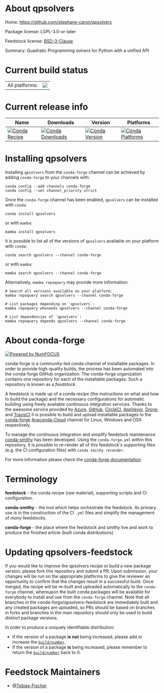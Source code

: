 About qpsolvers
===============

Home: https://github.com/stephane-caron/qpsolvers

Package license: LGPL-3.0-or-later

Feedstock license: [BSD-3-Clause](https://github.com/conda-forge/qpsolvers-feedstock/blob/main/LICENSE.txt)

Summary: Quadratic Programming solvers for Python with a unified API

Current build status
====================


<table><tr><td>All platforms:</td>
    <td>
      <a href="https://dev.azure.com/conda-forge/feedstock-builds/_build/latest?definitionId=12174&branchName=main">
        <img src="https://dev.azure.com/conda-forge/feedstock-builds/_apis/build/status/qpsolvers-feedstock?branchName=main">
      </a>
    </td>
  </tr>
</table>

Current release info
====================

| Name | Downloads | Version | Platforms |
| --- | --- | --- | --- |
| [![Conda Recipe](https://img.shields.io/badge/recipe-qpsolvers-green.svg)](https://anaconda.org/conda-forge/qpsolvers) | [![Conda Downloads](https://img.shields.io/conda/dn/conda-forge/qpsolvers.svg)](https://anaconda.org/conda-forge/qpsolvers) | [![Conda Version](https://img.shields.io/conda/vn/conda-forge/qpsolvers.svg)](https://anaconda.org/conda-forge/qpsolvers) | [![Conda Platforms](https://img.shields.io/conda/pn/conda-forge/qpsolvers.svg)](https://anaconda.org/conda-forge/qpsolvers) |

Installing qpsolvers
====================

Installing `qpsolvers` from the `conda-forge` channel can be achieved by adding `conda-forge` to your channels with:

```
conda config --add channels conda-forge
conda config --set channel_priority strict
```

Once the `conda-forge` channel has been enabled, `qpsolvers` can be installed with `conda`:

```
conda install qpsolvers
```

or with `mamba`:

```
mamba install qpsolvers
```

It is possible to list all of the versions of `qpsolvers` available on your platform with `conda`:

```
conda search qpsolvers --channel conda-forge
```

or with `mamba`:

```
mamba search qpsolvers --channel conda-forge
```

Alternatively, `mamba repoquery` may provide more information:

```
# Search all versions available on your platform:
mamba repoquery search qpsolvers --channel conda-forge

# List packages depending on `qpsolvers`:
mamba repoquery whoneeds qpsolvers --channel conda-forge

# List dependencies of `qpsolvers`:
mamba repoquery depends qpsolvers --channel conda-forge
```


About conda-forge
=================

[![Powered by
NumFOCUS](https://img.shields.io/badge/powered%20by-NumFOCUS-orange.svg?style=flat&colorA=E1523D&colorB=007D8A)](https://numfocus.org)

conda-forge is a community-led conda channel of installable packages.
In order to provide high-quality builds, the process has been automated into the
conda-forge GitHub organization. The conda-forge organization contains one repository
for each of the installable packages. Such a repository is known as a *feedstock*.

A feedstock is made up of a conda recipe (the instructions on what and how to build
the package) and the necessary configurations for automatic building using freely
available continuous integration services. Thanks to the awesome service provided by
[Azure](https://azure.microsoft.com/en-us/services/devops/), [GitHub](https://github.com/),
[CircleCI](https://circleci.com/), [AppVeyor](https://www.appveyor.com/),
[Drone](https://cloud.drone.io/welcome), and [TravisCI](https://travis-ci.com/)
it is possible to build and upload installable packages to the
[conda-forge](https://anaconda.org/conda-forge) [Anaconda-Cloud](https://anaconda.org/)
channel for Linux, Windows and OSX respectively.

To manage the continuous integration and simplify feedstock maintenance
[conda-smithy](https://github.com/conda-forge/conda-smithy) has been developed.
Using the ``conda-forge.yml`` within this repository, it is possible to re-render all of
this feedstock's supporting files (e.g. the CI configuration files) with ``conda smithy rerender``.

For more information please check the [conda-forge documentation](https://conda-forge.org/docs/).

Terminology
===========

**feedstock** - the conda recipe (raw material), supporting scripts and CI configuration.

**conda-smithy** - the tool which helps orchestrate the feedstock.
                   Its primary use is in the construction of the CI ``.yml`` files
                   and simplify the management of *many* feedstocks.

**conda-forge** - the place where the feedstock and smithy live and work to
                  produce the finished article (built conda distributions)


Updating qpsolvers-feedstock
============================

If you would like to improve the qpsolvers recipe or build a new
package version, please fork this repository and submit a PR. Upon submission,
your changes will be run on the appropriate platforms to give the reviewer an
opportunity to confirm that the changes result in a successful build. Once
merged, the recipe will be re-built and uploaded automatically to the
`conda-forge` channel, whereupon the built conda packages will be available for
everybody to install and use from the `conda-forge` channel.
Note that all branches in the conda-forge/qpsolvers-feedstock are
immediately built and any created packages are uploaded, so PRs should be based
on branches in forks and branches in the main repository should only be used to
build distinct package versions.

In order to produce a uniquely identifiable distribution:
 * If the version of a package **is not** being increased, please add or increase
   the [``build/number``](https://docs.conda.io/projects/conda-build/en/latest/resources/define-metadata.html#build-number-and-string).
 * If the version of a package **is** being increased, please remember to return
   the [``build/number``](https://docs.conda.io/projects/conda-build/en/latest/resources/define-metadata.html#build-number-and-string)
   back to 0.

Feedstock Maintainers
=====================

* [@Tobias-Fischer](https://github.com/Tobias-Fischer/)

